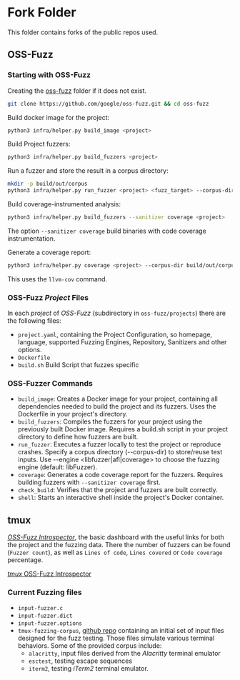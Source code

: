 # Fork Folder

This folder contains forks of the public repos used.

## OSS-Fuzz

### Starting with OSS-Fuzz

Creating the [oss-fuzz](/forks/oss-fuzz/) folder if it does not exist.
```bash
git clone https://github.com/google/oss-fuzz.git && cd oss-fuzz
```

Build docker image for the project:

```bash
python3 infra/helper.py build_image <project>
```

Build Project fuzzers:
```bash
python3 infra/helper.py build_fuzzers <project>
```

Run a fuzzer and store the result in a corpus directory:
```bash
mkdir -p build/out/corpus
python3 infra/helper.py run_fuzzer <project> <fuzz_target> --corpus-dir build/out/corpus
```

Build coverage-instrumented analysis:
```bash
python3 infra/helper.py build_fuzzers --sanitizer coverage <project>
```
The option `--sanitizer coverage` build binaries with code coverage instrumentation.

Generate a coverage report:
```bash
python3 infra/helper.py coverage <project> --corpus-dir build/out/corpus --fuzz-target <fuzz_target>
```
This uses the `llvm-cov` command.

### OSS-Fuzz *Project* Files

In each *project* of *OSS-Fuzz* (subdirectory in `oss-fuzz/projects`) there are the following files:
- `project.yaml`, containing the Project Configuration, so homepage, language, supported Fuzzing Engines, Repository, Sanitizers and other options.
- `Dockerfile`
- `build.sh` Build Script that fuzzes specific

### OSS-Fuzzer Commands

- `build_image`: Creates a Docker image for your project, containing all dependencies needed to build the project and its fuzzers. Uses the Dockerfile in your project's directory.
- `build_fuzzers`: Compiles the fuzzers for your project using the previously built Docker image. Requires a build.sh script in your project directory to define how fuzzers are built.
- `run_fuzzer`: Executes a fuzzer locally to test the project or reproduce crashes. Specify a corpus directory (--corpus-dir) to store/reuse test inputs. Use --engine <libfuzzer|afl|coverage> to choose the fuzzing engine (default: libFuzzer).
- `coverage`: Generates a code coverage report for the fuzzers. Requires building fuzzers with `--sanitizer coverage` first. 
- `check_build`: Verifies that the project and fuzzers are built correctly. 
- `shell`: Starts an interactive shell inside the project's Docker container.


## **tmux**

[*OSS-Fuzz Introspector*](https://introspector.oss-fuzz.com/project-profile?project=libssh), the basic dashboard with the useful links for both the project and the fuzzing data. There the number of fuzzers can be found (`Fuzzer count`), as well as `Lines of code`, `Lines covered` or `Code coverage` percentage.

[*tmux* OSS-Fuzz Introspector](https://introspector.oss-fuzz.com/project-profile?project=tmux)

### Current Fuzzing files

- `input-fuzzer.c`
- `input-fuzzer.dict`
- `input-fuzzer.options`
- `tmux-fuzzing-corpus`, [github repo](https://github.com/tmux/tmux-fuzzing-corpus) containing an initial set of input files designed for the fuzz testing. Those files simulate various terminal behaviors. Some of the provided corpus include:
    - `alacritty`, input files derived from the *Alacritty* terminal emulator
    - `esctest`, testing escape sequences
    - `iterm2`, testing *iTerm2* terminal emulator.